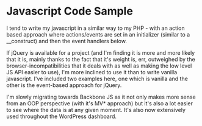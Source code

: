 Javascript Code Sample
========================

I tend to write my javascript in a similar way to my PHP - with an action based approach where actions/events are set in an initializer (similar to a __construct) and then the event handlers below.

If jQuery is available for a project (and I'm finding it is more and more likely that it is, mainly thanks to the fact that it's weight is, err, outweighed by the browser-incompatibilities that it deals with as well as making the low level JS API easier to use), I'm more inclined to use it than to write vanilla javascript. I've included two examples here, one which is vanilla and the other is the event-based approach for jQuery.

I'm slowly migrating towards Backbone JS as it not only makes more sense from an OOP perspective (with it's MV* approach) but it's also a lot easier to see where the data is at any given moment. It's also now extensively used throughout the WordPress dashboard.